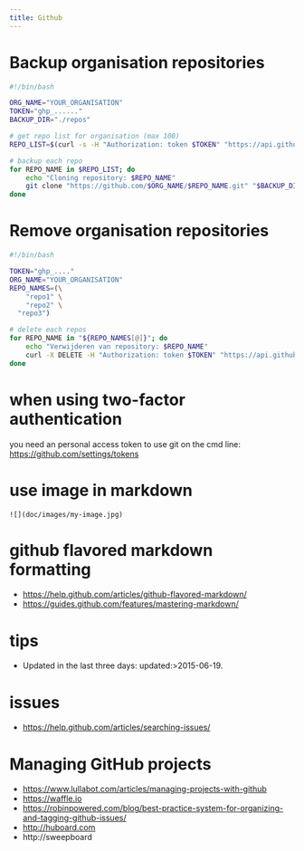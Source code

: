 ```yaml
---
title: Github
---
```


# Backup organisation repositories
```bash
#!/bin/bash

ORG_NAME="YOUR_ORGANISATION"
TOKEN="ghp_......"
BACKUP_DIR="./repos"

# get repo list for organisation (max 100)
REPO_LIST=$(curl -s -H "Authorization: token $TOKEN" "https://api.github.com/orgs/$ORG_NAME/repos?type=all&per_page=100" | grep -Eo '"name": "[^"]+"' | awk '{print $2}' | tr -d '"')

# backup each repo
for REPO_NAME in $REPO_LIST; do
    echo "Cloning repository: $REPO_NAME"
    git clone "https://github.com/$ORG_NAME/$REPO_NAME.git" "$BACKUP_DIR/$REPO_NAME"
done
```

# Remove organisation repositories 
```bash
#!/bin/bash

TOKEN="ghp_...."
ORG_NAME="YOUR_ORGANISATION"
REPO_NAMES=(\
	"repo1" \
	"repo2" \
  "repo3")

# delete each repos
for REPO_NAME in "${REPO_NAMES[@]}"; do
    echo "Verwijderen van repository: $REPO_NAME"
    curl -X DELETE -H "Authorization: token $TOKEN" "https://api.github.com/repos/$ORG_NAME/$REPO_NAME"
done
```

# when using two-factor authentication 
you need an personal access token to use git on the cmd line:
https://github.com/settings/tokens

# use image in markdown
```
![](doc/images/my-image.jpg)
```

# github flavored markdown formatting
* https://help.github.com/articles/github-flavored-markdown/
* https://guides.github.com/features/mastering-markdown/

# tips 
* Updated in the last three days: updated:>2015-06-19.

# issues 
* https://help.github.com/articles/searching-issues/

# Managing GitHub projects
* https://www.lullabot.com/articles/managing-projects-with-github
* https://waffle.io
* https://robinpowered.com/blog/best-practice-system-for-organizing-and-tagging-github-issues/
* http://huboard.com
* http://sweepboard
